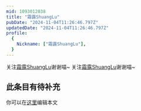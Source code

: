 ```yaml
---
mid: 1093012038
title: "霜露ShuangLu"
pubDate: "2024-11-04T11:26:46.797Z"
updatedDate: "2024-11-04T11:26:46.797Z"
profile:
  {
    Nickname: ["霜露ShuangLu"],
  }
---
```


关注[霜露ShuangLu](https://space.bilibili.com/1093012038)谢谢喵~ 关注[霜露ShuangLu](https://space.bilibili.com/1093012038)谢谢喵~

## 此条目有待补充
你可以在[这里](https://github.com/Yuhanawa/VTuber.ICU-Content/edit/master/v/霜露ShuangLu/index.md)编辑本文
